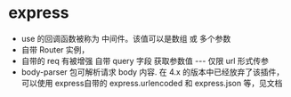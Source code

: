 # express
- use 的回调函数被称为 中间件。该值可以是数组 或 多个参数
- 自带 Router 实例，
- 自带的 req 有被增强 自带 query 字段 获取参数值 --- 仅限 url 形式传参
- body-parser 包可解析请求 body 内容. 在 4.x 的版本中已经放弃了该插件，可以使用 express自带的 express.urlencoded 和 express.json 等，见文档